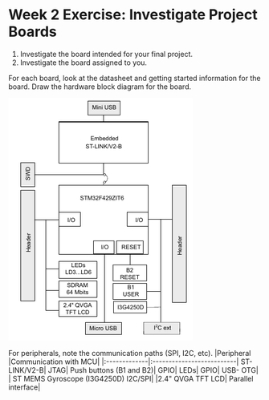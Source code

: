 # Week 2 Exercise: Investigate Project Boards
1. Investigate the board intended for your final project. 
2. Investigate the board assigned to you. 

For each board, look at the datasheet and getting started information for the board. 
Draw the hardware block diagram for the board.

![Dev board: Hardware block diagram](assets/hw_bd_stm32f4discovery.png)

For peripherals, note the communication paths (SPI, I2C, etc).
|Peripheral      |Communication with MCU|
|:-------------|:--------------------------|
ST-LINK/V2-B|    JTAG|
Push buttons (B1 and B2)|    GPIO|
LEDs|            GPIO|
USB- OTG|               |
ST MEMS Gyroscope (I3G4250D)    I2C/SPI|
|2.4" QVGA TFT LCD|       Parallel interface|

